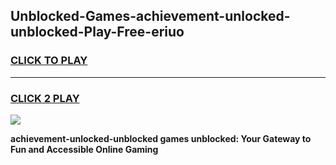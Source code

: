 
## Unblocked-Games-achievement-unlocked-unblocked-Play-Free-eriuo
<h3>
<a href="https://premium76.site?title=achievement-unlocked-unblocked&ref=18A1">CLICK TO PLAY</a></h3>
<hr>

<h3>
<a href="https://premium76.site?title=achievement-unlocked-unblocked&ref=18A1">CLICK 2 PLAY</a>
  
</h3>

<a href="https://premium76.site?title=achievement-unlocked-unblocked&ref=18A1"><img src="https://clearcache.store/games.png"></a>


**achievement-unlocked-unblocked games unblocked: Your Gateway to Fun and Accessible Online Gaming**
